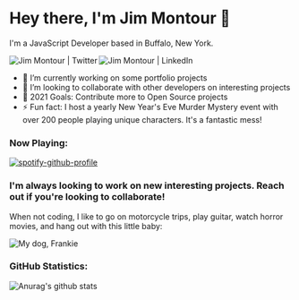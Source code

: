 # Hey there, I'm Jim Montour 👋
I'm a JavaScript Developer based in Buffalo, New York. 

[<img align="left" alt="Jim Montour | Twitter" src="https://img.shields.io/badge/Twitter-Jim%20Montour-blue" />][twitter]
[<img align="left" alt="Jim Montour | LinkedIn" src="https://img.shields.io/badge/LinkedIn-Jim%20Montour-blue" />][linkedin]
<br>

- 🌱 I’m currently working on some portfolio projects
- 👯 I’m looking to collaborate with other developers on interesting projects
- 🥅 2021 Goals: Contribute more to Open Source projects
- ⚡ Fun fact: I host a yearly New Year's Eve Murder Mystery event with over 200 people playing unique characters.  It's a fantastic mess!

### Now Playing:
[![spotify-github-profile](https://spotify-github-profile.vercel.app/api/view?uid=1229681187&cover_image=true&theme=novatorem)](https://spotify-github-profile.vercel.app/api/view?uid=1229681187&redirect=true)

### I'm always looking to work on new interesting projects.  Reach out if you're looking to collaborate!

When not coding, I like to go on motorcycle trips, play guitar, watch horror movies, and hang out with this little baby:

![My dog, Frankie](http://jimmontour.com/frank.jpg)

### GitHub Statistics:

![Anurag's github stats](https://github-readme-stats.vercel.app/api?username=jimmontour&show_icons=true)

[website]: https://jimmontour.com
[twitter]: https://twitter.com/jimmontour
[linkedin]: https://linkedin.com/in/jimmontour
